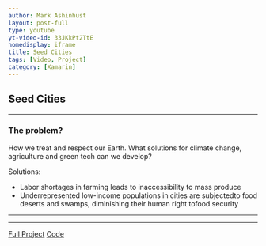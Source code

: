 ```yaml
---
author: Mark Ashinhust
layout: post-full
type: youtube
yt-video-id: 33JKkPt2TtE
homedisplay: iframe
title: Seed Cities
tags: [Video, Project]
category: [Xamarin]
---
```



## Seed Cities
---

### The problem?

How we treat and respect our Earth. What solutions for climate change, agriculture and green tech can we develop?  

Solutions:  

- Labor shortages in farming leads to inaccessibility to mass produce
- Underrepresented low-income populations in cities are subjectedto food deserts and swamps, diminishing their human right tofood security
---
---


[Full Project](https://www.sierpinski.markinfo.dev/)
[Code](https://github.com/Markay12/sierpinskiCarpet/tree/gh-pages)
